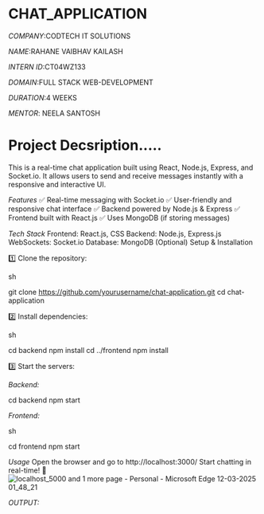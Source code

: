 # CHAT_APPLICATION

*COMPANY*:CODTECH IT SOLUTIONS

*NAME*:RAHANE VAIBHAV KAILASH

*INTERN ID*:CT04WZ133

*DOMAIN*:FULL STACK WEB-DEVELOPMENT

*DURATION*:4 WEEKS

*MENTOR*: NEELA SANTOSH

# Project Decsription.....

This is a real-time chat application built using React, Node.js, Express, and Socket.io. It allows users to send and receive messages instantly with a responsive and interactive UI.

*Features*
✅ Real-time messaging with Socket.io
✅ User-friendly and responsive chat interface
✅ Backend powered by Node.js & Express
✅ Frontend built with React.js
✅ Uses MongoDB (if storing messages)

*Tech Stack*
Frontend: React.js, CSS
Backend: Node.js, Express.js
WebSockets: Socket.io
Database: MongoDB (Optional)
Setup & Installation

1️⃣ Clone the repository:

sh

git clone https://github.com/yourusername/chat-application.git
cd chat-application

2️⃣ Install dependencies:

sh

cd backend
npm install
cd ../frontend
npm install

3️⃣ Start the servers:

*Backend:*

cd backend
npm start

*Frontend:*

sh

cd frontend
npm start

*Usage*
Open the browser and go to http://localhost:3000/
Start chatting in real-time! 🎉
![localhost_5000 and 1 more page - Personal - Microsoft​ Edge 12-03-2025 01_48_21](https://github.com/user-attachments/assets/982a8ab2-564e-45c6-b6f6-9c4c812d521a)

*OUTPUT:*

